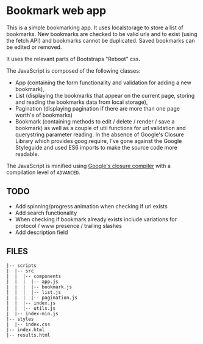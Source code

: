 # Bookmark web app
This is a simple bookmarking app. It uses localstorage to store a list of bookmarks. New bookmarks are checked to be valid urls and to exist (using the fetch API) and bookmarks cannot be duplicated. Saved bookmarks can be edited or removed.

It uses the relevant parts of Bootstraps "Reboot" css.

The JavaScript is composed of the following classes: 
- App (containing the form functionality and validation for adding a new bookmark), 
- List (displaying the bookmarks that appear on the current page, storing and reading the bookmarks data from local storage), 
- Pagination (displaying pagination if there are more than one page worth's of bookmarks)
- Bookmark (containing methods to edit / delete / render / save a bookmark)
as well as a couple of util functions for url validation and querystring parameter reading. In the absence of Google's Closure Library which provides goog.require, I've gone against the Google Styleguide and used ES6 imports to make the source code more readable. 

The JavaScript is minified using [Google's closure compiler](https://developers.google.com/closure/compiler/docs/api-tutorial3) with a compilation level of `ADVANCED`.

## TODO
- Add spinning/progress animation when checking if url exists
- Add search functionality
- When checking if bookmark already exists include variations for protocol / www presence / trailing slashes
- Add description field

## FILES
```
|-- scripts
|  |-- src
|  |  |-- components
|  |  |  |-- app.js
|  |  |  |-- bookmark.js
|  |  |  |-- list.js
|  |  |  |-- pagination.js
|  |  |-- index.js
|  |  |-- utils.js
|  |-- index-min.js
|-- styles
|  |-- index.css
|-- index.html
|-- results.html
```
